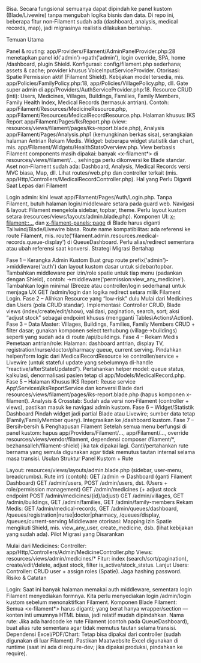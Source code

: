 Bisa. Secara fungsional semuanya dapat dipindah ke panel kustom (Blade/Livewire) tanpa mengubah logika bisnis dan data. Di repo ini, beberapa fitur non‑Filament sudah ada (dashboard, analysis, medical records, map), jadi migrasinya realistis dilakukan bertahap.

Temuan Utama

Panel & routing: app/Providers/Filament/AdminPanelProvider.php:28 menetapkan panel id('admin')->path('admin'), login override, SPA, home /dashboard, plugin Shield.
Konfigurasi: config/filament.php sederhana; assets & cache; provider khusus VoiceInputServiceProvider.
Otorisasi: Spatie Permission aktif (Filament Shield). Kebijakan model tersedia, mis. app/Policies/FamilyPolicy.php:18, app/Policies/VillagePolicy.php, dll. Gate super admin di app/Providers/AuthServiceProvider.php:18.
Resource CRUD (inti): Users, Medicines, Villages, Buildings, Families, Family Members, Family Health Index, Medical Records (termasuk antrian). Contoh: app/Filament/Resources/MedicineResource.php, app/Filament/Resources/MedicalRecordResource.php.
Halaman khusus: IKS Report app/Filament/Pages/IksReport.php (view: resources/views/filament/pages/iks-report.blade.php), Analysis app/Filament/Pages/Analysis.php1 (kemungkinan berkas sisa), serangkaian halaman Antrian Rekam Medis.
Widget: beberapa widget statistik dan chart, mis. app/Filament/Widgets/HealthStatsOverview.php.
View berbasis Filament components masih dipakai: banyak <x-filament*> di resources/views/filament/..., sehingga perlu dikonversi ke Blade standar.
Aset non‑Filament sudah ada: Dashboard, Analysis, Medical Records versi MVC biasa, Map, dll. Lihat routes/web.php dan controller terkait (mis. app/Http/Controllers/MedicalRecordController.php).
Hal yang Perlu Diganti Saat Lepas dari Filament

Login admin: kini lewat app/Filament/Pages/Auth/Login.php. Tanpa Filament, butuh halaman login/middleware setara pada guard web.
Navigasi & layout: Filament mengelola sidebar, topbar, theme. Perlu layout kustom setara (resources/views/layouts/admin.blade.php).
Komponen UI: <x-filament::...> dan <x-filament-panels::page> di Blade harus diganti Tailwind/Blade/Livewire biasa.
Route name kompatibilitas: ada referensi ke route Filament, mis. route('filament.admin.resources.medical-records.queue-display') di QueueDashboard. Perlu alias/redirect sementara atau ubah referensi saat konversi.
Strategi Migrasi Bertahap

Fase 1 – Kerangka Admin Kustom
Buat grup route prefix('admin')->middleware('auth') dan layout kustom dasar untuk sidebar/topbar.
Tambahkan middleware per izin/role spatie untuk tiap menu (padankan dengan Shield), contoh: ->middleware('permission:view_any_medicine').
Tambahkan login minimal (Breeze atau controller/login sederhana) untuk menjaga UX GET /admin/login dan logika redirect setara milik Filament Login.
Fase 2 – Alihkan Resource yang “low‑risk” dulu
Mulai dari Medicines dan Users (pola CRUD standar).
Implementasi: Controller CRUD, Blade views (index/create/edit/show), validasi, pagination, search, sort; aksi “adjust stock” sebagai endpoint khusus (mengganti Tables\Actions\Action).
Fase 3 – Data Master: Villages, Buildings, Families, Family Members
CRUD + filter dasar; gunakan komponen select terhubung (village→buildings) seperti yang sudah ada di route /api/buildings.
Fase 4 – Rekam Medis
Pemetaan antrian/role:
Halaman: dashboard antrian, display TV, registration/nurse/doctor/pharmacy queue, current serving.
Pindahkan helper/form logic dari MedicalRecordResource ke controller/service + Livewire (untuk stateful update yang sebelumnya di-handle “reactive/afterStateUpdated”).
Pertahankan helper model: queue status, kalkulasi, denormalisasi pasien tetap di app/Models/MedicalRecord.php.
Fase 5 – Halaman Khusus
IKS Report: Reuse service App\Services\IksReportService dan konversi Blade dari resources/views/filament/pages/iks-report.blade.php (hapus komponen x-filament).
Analysis & Crosstab: Sudah ada versi non‑Filament (controller + views), pastikan masuk ke navigasi admin kustom.
Fase 6 – Widget/Statistik Dashboard
Pindah widget jadi partial Blade atau Livewire; sumber data tetap (Family/FamilyMember query). Integrasikan ke /dashboard kustom.
Fase 7 – Bersih‑bersih & Penghapusan Filament
Setelah semua menu berfungsi di panel kustom: hapus app/Providers/Filament/..., app/Filament/..., override resources/views/vendor/filament, dependensi composer (filament/*, bezhansalleh/filament-shield) jika tak dipakai lagi.
Ganti/pertahankan rute bernama yang semula digunakan agar tidak memutus tautan internal selama masa transisi.
Usulan Struktur Panel Kustom + Rute

Layout: resources/views/layouts/admin.blade.php (sidebar, user-menu, breadcrumbs).
Rute inti (contoh):
GET /admin → Dashboard (ganti Filament Dashboard)
GET /admin/users, POST /admin/users, dst. (Users + role/permission management)
GET /admin/medicines (+ adjust stock endpoint POST /admin/medicines/{id}/adjust)
GET /admin/villages, GET /admin/buildings, GET /admin/families, GET /admin/family-members
Rekam Medis: GET /admin/medical-records, GET /admin/queues/dashboard, /queues/registration|nurse|doctor|pharmacy, /queues/display, /queues/current-serving
Middleware otorisasi:
Mapping izin Spatie mengikuti Shield, mis. view_any_user, create_medicine, dsb. (lihat kebijakan yang sudah ada).
Pilot Migrasi yang Disarankan

Mulai dari Medicines:
Controller: app/Http/Controllers/Admin/MedicineController.php
Views: resources/views/admin/medicines/*
Fitur: index (search/sort/pagination), create/edit/delete, adjust stock, filter is_active/stock_status.
Lanjut Users:
Controller: CRUD user + assign roles (Spatie). Jaga hashing password.
Risiko & Catatan

Login: Saat ini banyak halaman memakai auth middleware, sementara login Filament menyediakan formnya. Kita perlu menyediakan login /admin/login kustom sebelum menonaktifkan Filament.
Komponen Blade Filament: Semua <x-filament*> harus diganti; yang berat hanya wrapper/section — konten inti umumnya HTML biasa, jadi relatif mudah dipindahkan.
Nama rute: Jika ada hardcode ke rute Filament (contoh pada QueueDashboard), buat alias rute sementara agar tidak memutus tautan selama transisi.
Dependensi Excel/PDF/Chart: Tetap bisa dipakai dari controller (sudah digunakan di luar Filament). Pastikan Maatwebsite Excel digunakan di runtime (saat ini ada di require-dev; jika dipakai produksi, pindahkan ke require).